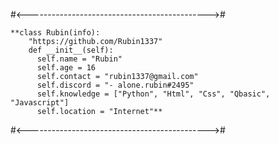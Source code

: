 #<--------------------------------------------->#
```
**class Rubin(info):
    "https://github.com/Rubin1337"
    def __init__(self):
      self.name = "Rubin"
      self.age = 16
      self.contact = "rubin1337@gmail.com"
      self.discord = "- alone.rubin#2495"
      self.knowledge = ["Python", "Html", "Css", "Qbasic", "Javascript"]
      self.location = "Internet"**
```
        
#<--------------------------------------------->#

